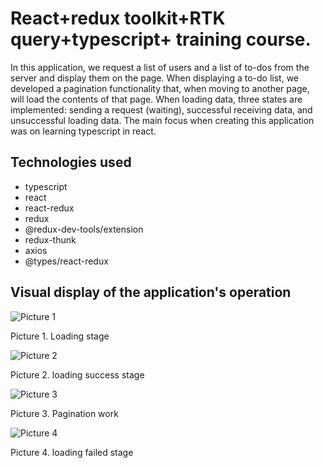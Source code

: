# React+redux toolkit+RTK query+typescript+ training course.
In this application, we request a list of users and a list of to-dos from the server and display them on the page. When displaying a to-do list, we developed a pagination functionality that, when moving to another page, will load the contents of that page. When loading data, three states are implemented: sending a request (waiting), successful receiving data, and unsuccessful loading data. The main focus when creating this application was on learning typescript in react.
## Technologies used
* typescript
* react
* react-redux
* redux
* @redux-dev-tools/extension
* redux-thunk
* axios
* @types/react-redux
## Visual display of the application's operation

![Picture 1](./src/assets/project_description/2024-05-29_00-48-02.png)

Picture 1. Loading stage 

![Picture 2](./src/assets/project_description/2024-05-29_00-48-29.png)


Picture 2. loading success stage 

![Picture 3](./src/assets/project_description/2024-05-29_00-48-55.png)

Picture 3. Pagination work 

![Picture 4](./src/assets/project_description/2024-05-29_00-49-54.png)

Picture 4. loading failed stage